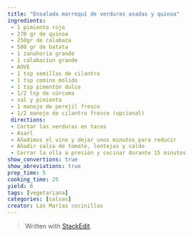 ```yaml
---
title: "Ensalada marroquí de verduras asadas y quinoa"
ingredients:
 - 1 pimiento rojo
 - 270 gr de quinoa
 - 250gr de calabaza
 - 500 gr de batata
 - 1 zanahoria grande
 - 1 calabacíun grande
 - AOVE
 - 1 tsp semillas de cilantro
 - 1 tsp comino molido
 - 1 tsp pimentón dulce
 - 1/2 tsp de cúrcuma
 - sal y pimienta
 - 1 manojo de perejil fresco
 - 1/2 manojo de cilantro fresco (opcional)
 directions:
 - Cortar las verduras en tacos
 - Asarl
 - Añadimos el vino y dejar unos minutos para reducir
 - Añadir salsa de tomate, lentejas y caldo
 - Cerrar la olla a presión y cocinar durante 15 minutos
show_convertions: true
show_abreviations: true
prep_time: 5
cooking_time: 25
yield: 6
tags: [vegetariana]
categories: [salsas]
creator: Las Marías cocinillas
---
```


> Written with [StackEdit](https://stackedit.io/).
<!--stackedit_data:
eyJoaXN0b3J5IjpbLTEyNTU1MzIzMDVdfQ==
-->